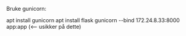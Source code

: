 Bruke gunicorn:

apt install gunicorn
apt install flask
gunicorn --bind 172.24.8.33:8000 app:app (<-- usikker på dette)
